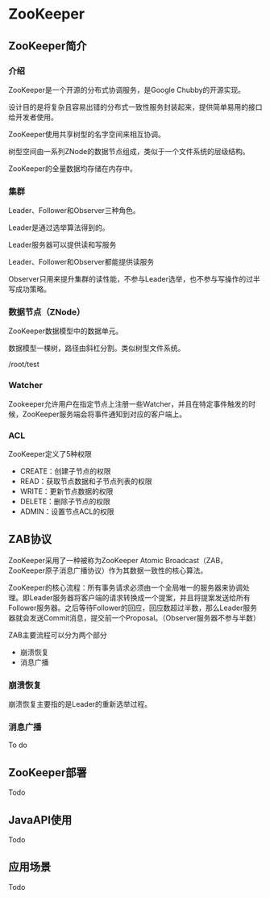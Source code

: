 # ZooKeeper

## ZooKeeper简介

### 介绍

ZooKeeper是一个开源的分布式协调服务，是Google Chubby的开源实现。

设计目的是将复杂且容易出错的分布式一致性服务封装起来，提供简单易用的接口给开发者使用。

ZooKeeper使用共享树型的名字空间来相互协调。

树型空间由一系列ZNode的数据节点组成，类似于一个文件系统的层级结构。

ZooKeeper的全量数据均存储在内存中。

### 集群

Leader、Follower和Observer三种角色。

Leader是通过选举算法得到的。

Leader服务器可以提供读和写服务

Leader、Follower和Observer都能提供读服务

Observer只用来提升集群的读性能，不参与Leader选举，也不参与写操作的过半写成功策略。

### 数据节点（ZNode）

ZooKeeper数据模型中的数据单元。

数据模型一棵树，路径由斜杠分割。类似树型文件系统。

/root/test

### Watcher

Zookeeper允许用户在指定节点上注册一些Watcher，并且在特定事件触发的时候，ZooKeeper服务端会将事件通知到对应的客户端上。

### ACL

ZooKeeper定义了5种权限

+ CREATE：创建子节点的权限
+ READ：获取节点数据和子节点列表的权限
+ WRITE：更新节点数据的权限
+ DELETE：删除子节点的权限
+ ADMIN：设置节点ACL的权限

## ZAB协议

ZooKeeper采用了一种被称为ZooKeeper Atomic Broadcast（ZAB，ZooKeeper原子消息广播协议）作为其数据一致性的核心算法。

ZooKeeper的核心流程：所有事务请求必须由一个全局唯一的服务器来协调处理。即Leader服务器将客户端的请求转换成一个提案，并且将提案发送给所有Follower服务器。之后等待Follower的回应，回应数超过半数，那么Leader服务器就会发送Commit消息，提交前一个Proposal。（Observer服务器不参与半数）

ZAB主要流程可以分为两个部分

+ 崩溃恢复
+ 消息广播

### 崩溃恢复

崩溃恢复主要指的是Leader的重新选举过程。

### 消息广播

To do

## ZooKeeper部署

Todo

## JavaAPI使用

Todo

## 应用场景

Todo
